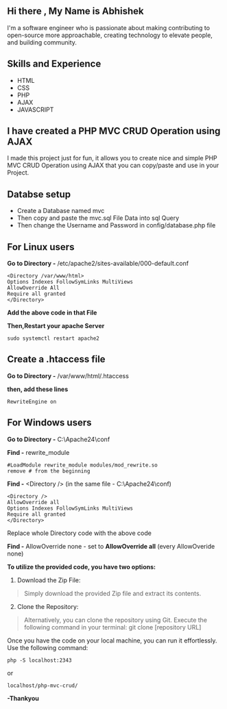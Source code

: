 ## **Hi there , My Name is Abhishek**
I'm a software engineer who is passionate about making contributing to open-source more approachable, creating technology to elevate people, and building community.
## **Skills and Experience**
* HTML
* CSS
* PHP
* AJAX
* JAVASCRIPT


## **I have created a PHP MVC CRUD Operation using AJAX**
I made this project just for fun, it allows you to create nice and simple PHP MVC CRUD Operation using AJAX that you can copy/paste and use in your Project.

## **Databse setup**
* Create a Database named mvc
* Then copy and paste the mvc.sql File Data into sql Query 
* Then change the Username and Password in config/database.php file

## **For Linux users**
**Go to Directory -** /etc/apache2/sites-available/000-default.conf

    <Directory /var/www/html>
    Options Indexes FollowSymLinks MultiViews
    AllowOverride All
    Require all granted
    </Directory>

**Add the above code in that File**

**Then,Restart your apache Server** 

    sudo systemctl restart apache2

## **Create a .htaccess file**
**Go to Directory -** /var/www/html/.htaccess

**then, add these lines**

    RewriteEngine on

## **For Windows users**
**Go to Directory -** C:\Apache24\conf

**Find -** rewrite_module

    #LoadModule rewrite_module modules/mod_rewrite.so
    remove # from the beginning

**Find -** <Directory<Directory /> /> (in the same file - C:\Apache24\conf)

    <Directory />
	AllowOverride all
	Options Indexes FollowSymLinks MultiViews
	Require all granted
	</Directory>
 Replace whole Directory code with the above code

 **Find -** AllowOverride none - set to **AllowOverride all** (every AllowOveride none)

**To utilize the provided code, you have two options:**
1. Download the Zip File:

>Simply download the provided Zip file and extract its contents.

2. Clone the Repository:

>Alternatively, you can clone the repository using Git. Execute the following command in your terminal:
    git clone [repository URL]

Once you have the code on your local machine, you can run it effortlessly. Use the following command:

    php -S localhost:2343

or

    localhost/php-mvc-crud/

**-Thankyou**

